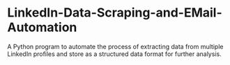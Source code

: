 # LinkedIn-Data-Scraping-and-EMail-Automation
A Python program to automate the process of extracting data from multiple LinkedIn profiles and store as a structured data format for further analysis.
